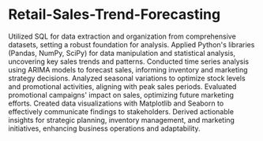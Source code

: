 # Retail-Sales-Trend-Forecasting

Utilized SQL for data extraction and organization from comprehensive datasets, setting a robust foundation for analysis.
Applied Python's libraries (Pandas, NumPy, SciPy) for data manipulation and statistical analysis, uncovering key sales trends and patterns.
Conducted time series analysis using ARIMA models to forecast sales, informing inventory and marketing strategy decisions.
Analyzed seasonal variations to optimize stock levels and promotional activities, aligning with peak sales periods.
Evaluated promotional campaigns' impact on sales, optimizing future marketing efforts.
Created data visualizations with Matplotlib and Seaborn to effectively communicate findings to stakeholders.
Derived actionable insights for strategic planning, inventory management, and marketing initiatives, enhancing business operations and adaptability.
